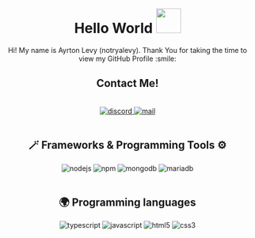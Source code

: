 <h1 align='center'> Hello World <img src = "https://raw.githubusercontent.com/MartinHeinz/MartinHeinz/master/wave.gif" width = 50px> </h1>
<div size='20px' align='center'> Hi! My name is Ayrton Levy (notryalevy). Thank You for taking the time to view my GitHub Profile :smile: </div>

<div align="center">
    <h2>Contact Me!</h2><br>
    <a href="https://discord.com/users/143414251820810240" target="_blank">
        <img src="https://img.shields.io/badge/Discord-5865F2?style=for-the-badge&logo=discord&logoColor=white" alt="discord"> 
    </a>
    <a href="mailto:contact@notrya.fr" target="_blank">
        <img src="https://img.shields.io/badge/Mail-EA4335?style=for-the-badge&logo=gmail&logoColor=white" alt="mail"> 
    </a>
    <br><br>
    <h2> 🪄 Frameworks & Programming Tools ⚙️</h2>
    <img src="https://img.shields.io/badge/node.js-6DA55F?style=for-the-badge&logo=node.js&logoColor=white" alt="nodejs">
    <img src="https://img.shields.io/badge/NPM-%23000000.svg?style=for-the-badge&logo=npm&logoColor=white" alt="npm">
    <img src="https://img.shields.io/badge/MongoDB-%234ea94b.svg?style=for-the-badge&logo=mongodb&logoColor=white"alt="mongodb">
    <img src="https://img.shields.io/badge/MariaDB-003545?style=for-the-badge&logo=mariadb&logoColor=white" alt="mariadb">
    <br><br>
    <h2>🌍 Programming languages</h2>
    <img src="https://img.shields.io/badge/Typescript-2D79C7?style=for-the-badge&logo=typescript&logoColor=white" alt="typescript">
    <img src="https://img.shields.io/badge/javascript-%23323330.svg?style=for-the-badge&logo=javascript&logoColor=%23F7DF1E" alt="javascript">
    <img src="https://img.shields.io/badge/html5-%23E34F26.svg?style=for-the-badge&logo=html5&logoColor=white"alt="html5">
    <img src="https://img.shields.io/badge/css3-%231572B6.svg?style=for-the-badge&logo=css3&logoColor=white" alt="css3">
    <br><br>
</div>
